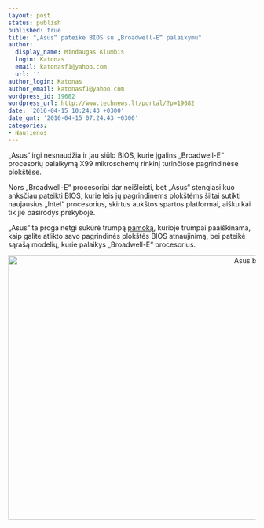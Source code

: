 ```yaml
---
layout: post
status: publish
published: true
title: "„Asus“ pateikė BIOS su „Broadwell-E“ palaikymu"
author:
  display_name: Mindaugas Klumbis
  login: Katonas
  email: katonasf1@yahoo.com
  url: ''
author_login: Katonas
author_email: katonasf1@yahoo.com
wordpress_id: 19682
wordpress_url: http://www.technews.lt/portal/?p=19682
date: '2016-04-15 10:24:43 +0300'
date_gmt: '2016-04-15 07:24:43 +0300'
categories:
- Naujienos
---
```

<p>„Asus“ irgi nesnaudžia ir jau siūlo BIOS, kurie įgalins „Broadwell-E“ procesorių palaikymą X99 mikroschemų rinkinį turinčiose pagrindinėse plokštėse.</p>
<p>Nors „Broadwell-E“ procesoriai dar neišleisti, bet „Asus“ stengiasi kuo anksčiau pateikti BIOS, kurie leis jų pagrindinėms plokštėms šiltai sutikti naujausius „Intel“ procesorius, skirtus aukštos spartos platformai, aišku kai tik jie pasirodys prekyboje.</p>
<p>„Asus“ ta proga netgi sukūrė trumpą <a href="http://www.asus.com/Microsite/mb/intel-core-i7-x-series-cpu-ready/" target="_blank">pamoką</a>, kurioje trumpai paaiškinama, kaip galite atlikto savo pagrindinės plokštės BIOS atnaujinimą, bei pateikė sąrašą modelių, kurie palaikys „Broadwell-E“ procesorius.</p>
<p style="text-align: center;"><a href="http://www.technews.lt/portal/wp-content/uploads/2016/04/Asus-broadwell-e-support-list.jpg"><img class="alignnone wp-image-19683 size-full" src="http://www.technews.lt/portal/wp-content/uploads/2016/04/Asus-broadwell-e-support-list.jpg" alt="Asus broadwell-e support list" width="1098" height="537" /></a></p>
